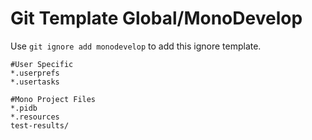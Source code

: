 Git Template Global/MonoDevelop
===

Use `git ignore add monodevelop` to add this ignore template.

```
#User Specific
*.userprefs
*.usertasks

#Mono Project Files
*.pidb
*.resources
test-results/
```
